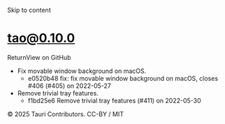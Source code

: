 Skip to content
# tao@0.10.0
ReturnView on GitHub
  * Fix movable window background on macOS. 
    * e0520b48 fix: fix movable window background on macOS, closes #406 (#405) on 2022-05-27
  * Remove trivial tray features. 
    * f1bd25e6 Remove trivial tray features (#411) on 2022-05-30


© 2025 Tauri Contributors. CC-BY / MIT
